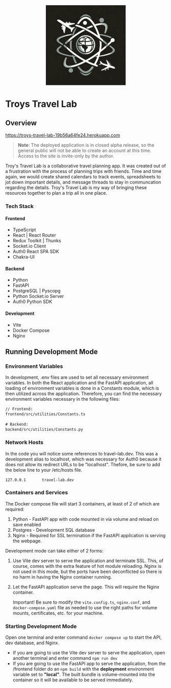 <div align="center">
    <img src="frontend/src/assets/src/Travel-Lab-DALL-E.png" height=250>
</div>

# Troys Travel Lab

## Overview

https://troys-travel-lab-19b56a64fe24.herokuapp.com

> **Note**: The deployed application is in closed alpha release, so the general public will not be able to create an account at this time. Access to the site is invite-only by the author.

Troy's Travel Lab is a collaborative travel planning app. It was created out of a frustration with the process
of planning trips with friends. Time and time again, we would create
shared calendars to track events, spreadsheets to jot down important
details, and message threads to stay in communcation regarding the
details. Troy's Travel Lab is my way of bringing these resources
together to plan a trip all in one place.

### Tech Stack

#### Frontend

- TypeScript
- React | React Router
- Redux Toolkit | Thunks
- Socket.io Client
- Auth0 React SPA SDK
- Chakra-UI

#### Backend

- Python
- FastAPI
- PostgreSQL | Pyscopg
- Python Socket.io Server
- Auth0 Python SDK

#### Development

- Vite
- Docker Compose
- Nginx

## Running Development Mode

### Environment Variables

In development, .env files are used to set all necessary environment variables. In both the React application and the FastAPI application, all loading of environment variables is done in a Constants module, which is then utilized across the application. Therefore, you can find the necessary environment variables necessary in the following files:

```
// Frontend:
frontend/src/utilities/Constants.ts

# Backend:
backend/src/utilities/Constants.py
```

### Network Hosts

In the code you will notice some references to travel-lab.dev. This was a development alias to localhost, which was necessary for Auth0 because it does not allow its redirect URLs to be "localhost". Thefore, be sure to add the below line to your /etc/hosts file.

```
127.0.0.1       travel-lab.dev
```

### Containers and Services

The Docker compose file will start 3 containers, at least of 2 of which are required:

1. Python - FastAPI app with code mounted in via volume and reload on save enabled
2. Postgres - Development SQL database
3. Nginx - Required for SSL termination if the FastAPI application is serving the webpage.

Development mode can take either of 2 forms:

1. Use Vite dev server to serve the application and terminate SSL. This, of course, comes with the extra feature of hot module reloading. Nginx is not used in this mode, but the ports have been deconflicted so there is no harm in having the Nginx container running.
2. Let the FastAPI application serve the page. This will require the Nginx container.

   Important!
   Be sure to modify the `vite.config.ts`, `nginx.conf`, and `docker-compose.yaml` file as needed to use the right paths for volume mounts, certificates, etc. for your machine.

### Starting Development Mode
Open one terminal and enter command `docker compose up` to start the API, dev database, and Nginx.

- If you are going to use the Vite dev server to serve the application, open another terminal and enter command `npm run dev`
- If you are going to use the FastAPI app to serve the application, from the /frontend folder do an `npm build` with the **deployment** environment variable set to **"local"**. The built bundle is volume-mounted into the container so it will be available to be served immediately. 